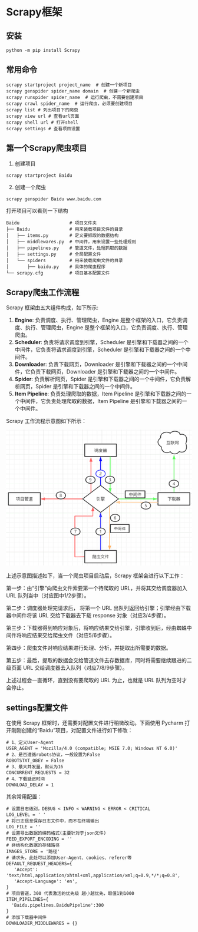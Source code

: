 # Scrapy框架

## 安装
```shell
python -m pip install Scrapy
```

## 常用命令

```shell
scrapy startproject project_name  # 创建一个新项目
scrapy genspider spider_name domain  # 创建一个新爬虫
scrapy runspider spider_name  # 运行爬虫，不需要创建项目
scrapy crawl spider_name  # 运行爬虫，必须要创建项目
scrapy list # 列出项目下的爬虫
scrapy view url # 查看url页面
scrapy shell url # 打开shell
scrapy settings # 查看项目设置
```

## 第一个Scrapy爬虫项目
1. 创建项目
```shell
scrapy startproject Baidu
```

2. 创建一个爬虫
```shell
scrapy genspider Baidu www.baidu.com
```
打开项目可以看到一下结构
```shell
Baidu                   # 项目文件夹
├── Baidu               # 用来装载项目文件的目录
│   ├── items.py        # 定义要抓取的数据结构
│   ├── middlewares.py  # 中间件，用来设置一些处理规则
│   ├── pipelines.py    # 管道文件，处理抓取的数据
│   ├── settings.py     # 全局配置文件
│   └── spiders         # 用来装载爬虫文件的目录  
│       ├── baidu.py    # 具体的爬虫程序
└── scrapy.cfg          # 项目基本配置文件
```
## Scrapy爬虫工作流程

Scrapy 框架由五大组件构成，如下所示:
1. **Engine**: 负责调度、执行、管理爬虫，Engine 是整个框架的入口，它负责调度、执行、管理爬虫，Engine 是整个框架的入口，它负责调度、执行、管理爬虫。
2. **Scheduler**: 负责将请求调度到引擎，Scheduler 是引擎和下载器之间的一个中间件，它负责将请求调度到引擎，Scheduler 是引擎和下载器之间的一个中间件。
3. **Downloader**: 负责下载网页，Downloader 是引擎和下载器之间的一个中间件，它负责下载网页，Downloader 是引擎和下载器之间的一个中间件。
4. **Spider**: 负责解析网页，Spider 是引擎和下载器之间的一个中间件，它负责解析网页，Spider 是引擎和下载器之间的一个中间件。
5. **Item Pipeline**: 负责处理爬取的数据，Item Pipeline 是引擎和下载器之间的一个中间件，它负责处理爬取的数据，Item Pipeline 是引擎和下载器之间的一个中间件。

Scrapy 工作流程示意图如下所示：

![Scrapy工作流程](../../public/images/python/p38-1.png)

上述示意图描述如下，当一个爬虫项目启动后，Scrapy 框架会进行以下工作：

第一步：由“引擎”向爬虫文件索要第一个待爬取的 URL，并将其交给调度器加入 URL 队列当中（对应图中1/2步骤）。

第二步：调度器处理完请求后， 将第一个 URL 出队列返回给引擎；引擎经由下载器中间件将该  URL 交给下载器去下载 response 对象（对应3/4步骤）。

第三步：下载器得到响应对象后，将响应结果交给引擎，引擎收到后，经由蜘蛛中间件将响应结果交给爬虫文件（对应5/6步骤）。

第四步：爬虫文件对响应结果进行处理、分析，并提取出所需要的数据。

第五步：最后，提取的数据会交给管道文件去存数据库，同时将需要继续跟进的二级页面 URL 交给调度器去入队列（对应7/8/9步骤）。

上述过程会一直循环，直到没有要爬取的 URL 为止，也就是 URL 队列为空时才会停止。

## settings配置文件
在使用 Scrapy 框架时，还需要对配置文件进行稍微改动。下面使用 Pycharm 打开刚刚创建的“Baidu”项目，对配置文件进行如下修改：
```
# 1、定义User-Agent
USER_AGENT = 'Mozilla/4.0 (compatible; MSIE 7.0; Windows NT 6.0)'
# 2、是否遵循robots协议，一般设置为False
ROBOTSTXT_OBEY = False
# 3、最大并发量，默认为16
CONCURRENT_REQUESTS = 32
# 4、下载延迟时间
DOWNLOAD_DELAY = 1
```

其余常用配置：
```
# 设置日志级别，DEBUG < INFO < WARNING < ERROR < CRITICAL
LOG_LEVEL = ' '
# 将日志信息保存日志文件中，而不在终端输出
LOG_FILE = ''
# 设置导出数据的编码格式(主要针对于json文件)
FEED_EXPORT_ENCODING = ''
# 非结构化数据的存储路径
IMAGES_STORE = '路径'
# 请求头，此处可以添加User-Agent、cookies、referer等
DEFAULT_REQUEST_HEADERS={
   'Accept': 'text/html,application/xhtml+xml,application/xml;q=0.9,*/*;q=0.8',
   'Accept-Language': 'en',
}
# 项目管道，300 代表激活的优先级 越小越优先，取值1到1000
ITEM_PIPELINES={
  'Baidu.pipelines.BaiduPipeline':300
}
# 添加下载器中间件
DOWNLOADER_MIDDLEWARES = {}
```